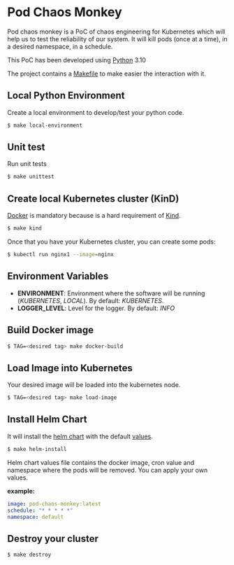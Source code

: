 # Pod Chaos Monkey

Pod chaos monkey is a PoC of chaos engineering for Kubernetes which will help us to test the reliability of our system. It will kill pods (once at a time), in a desired namespace, in a schedule.

This PoC has been developed using [Python](https://www.python.org/) 3.10

The project contains a [Makefile](./Makefile) to make easier the interaction with it.

## Local Python Environment

Create a local environment to develop/test your python code.

```bash
$ make local-environment
```


## Unit test

Run unit tests

```bash
$ make unittest
```

## Create local Kubernetes cluster (KinD)

[Docker](https://www.docker.com/) is mandatory because is a hard requirement of [Kind](https://kind.sigs.k8s.io/).

```bash
$ make kind
```

Once that you have your Kubernetes cluster, you can create some pods:

```bash
$ kubectl run nginx1 --image=nginx
```

## Environment Variables

* **ENVIRONMENT**: Environment where the software will be running (*KUBERNETES*, *LOCAL*). By default: *KUBERNETES*.
* **LOGGER_LEVEL**: Level for the logger. By default: *INFO*


## Build Docker image

```bash
$ TAG=<desired tag> make docker-build
```

## Load Image into Kubernetes

Your desired image will be loaded into the kubernetes node.

```bash
$ TAG=<desired tag> make load-image
```

## Install Helm Chart

It will install the [helm chart](./chart/) with the default [values](./chart/values.yaml).

```bash
$ make helm-install
```

Helm chart values file contains the docker image, cron value and namespace where the pods will be removed.
You can apply your own values.

**example:**

```yaml
image: pod-chaos-monkey:latest
schedule: "* * * * *"
namespace: default
```

## Destroy your cluster

```bash
$ make destroy
```
